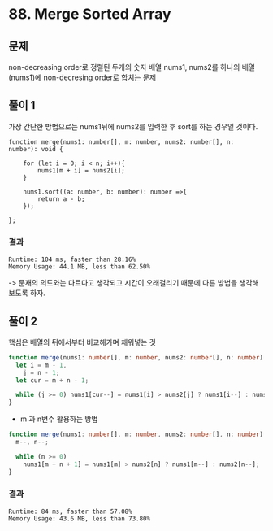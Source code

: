 # 88. Merge Sorted Array

## 문제

non-decreasing order로 정렬된 두개의 숫자 배열 nums1, nums2를 하나의 배열(nums1)에 non-decresing order로 합치는 문제

## 풀이 1

가장 간단한 방법으로는 nums1뒤에 nums2를 입력한 후 sort를 하는 경우일 것이다.

```tyepscript
function merge(nums1: number[], m: number, nums2: number[], n: number): void {

    for (let i = 0; i < n; i++){
        nums1[m + i] = nums2[i];
    }

    nums1.sort((a: number, b: number): number =>{
        return a - b;
    });

};
```

### 결과

```
Runtime: 104 ms, faster than 28.16%
Memory Usage: 44.1 MB, less than 62.50%
```

-> 문재의 의도와는 다르다고 생각되고 시간이 오래걸리기 때문에 다른 방법을 생각해보도록 하자.

## 풀이 2

핵심은 배열의 뒤에서부터 비교해가며 채워넣는 것

```typescript
function merge(nums1: number[], m: number, nums2: number[], n: number): void {
  let i = m - 1,
    j = n - 1;
  let cur = m + n - 1;

  while (j >= 0) nums1[cur--] = nums1[i] > nums2[j] ? nums1[i--] : nums2[j--];
}
```

- m 과 n변수 활용하는 방법

```typescript
function merge(nums1: number[], m: number, nums2: number[], n: number): void {
  m--, n--;

  while (n >= 0)
    nums1[m + n + 1] = nums1[m] > nums2[n] ? nums1[m--] : nums2[n--];
}
```

### 결과

```
Runtime: 84 ms, faster than 57.08%
Memory Usage: 43.6 MB, less than 73.80%
```
